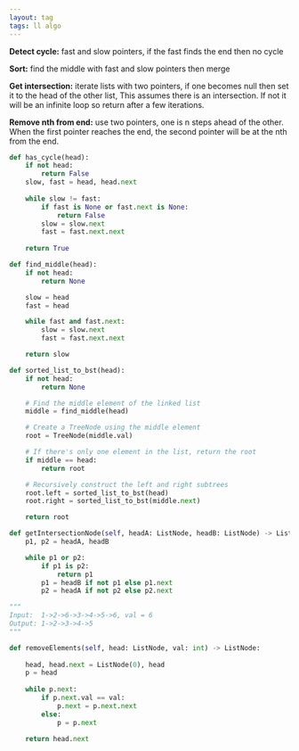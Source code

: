 ```yaml
---
layout: tag
tags: ll algo
---
```


**Detect cycle:** fast and slow pointers, if the fast finds the end then no cycle

**Sort:** find the middle with fast and slow pointers then merge 

**Get intersection:** iterate lists with two pointers, if one becomes null then set it to the head of the other list, This assumes there is an intersection. If not it will be an infinite loop so return after a few iterations. 

**Remove nth from end:** use two pointers, one is n steps ahead of the other. When the first pointer reaches the end, the second pointer will be at the nth from the end.

```python
def has_cycle(head):
    if not head:
        return False
    slow, fast = head, head.next
    
    while slow != fast:
        if fast is None or fast.next is None:
            return False
        slow = slow.next
        fast = fast.next.next
    
    return True
```

```python
def find_middle(head):
    if not head:
        return None

    slow = head
    fast = head

    while fast and fast.next:
        slow = slow.next
        fast = fast.next.next

    return slow
```

```python
def sorted_list_to_bst(head):
    if not head:
        return None

    # Find the middle element of the linked list
    middle = find_middle(head)

    # Create a TreeNode using the middle element
    root = TreeNode(middle.val)

    # If there's only one element in the list, return the root
    if middle == head:
        return root

    # Recursively construct the left and right subtrees
    root.left = sorted_list_to_bst(head)
    root.right = sorted_list_to_bst(middle.next)

    return root
```

```python
def getIntersectionNode(self, headA: ListNode, headB: ListNode) -> ListNode:
    p1, p2 = headA, headB

    while p1 or p2:
        if p1 is p2:
            return p1 
        p1 = headB if not p1 else p1.next
        p2 = headA if not p2 else p2.next
```

```py
"""
Input:  1->2->6->3->4->5->6, val = 6
Output: 1->2->3->4->5
"""

def removeElements(self, head: ListNode, val: int) -> ListNode:
    
    head, head.next = ListNode(0), head
    p = head
    
    while p.next:
        if p.next.val == val:
            p.next = p.next.next
        else:
            p = p.next
            
    return head.next
```

